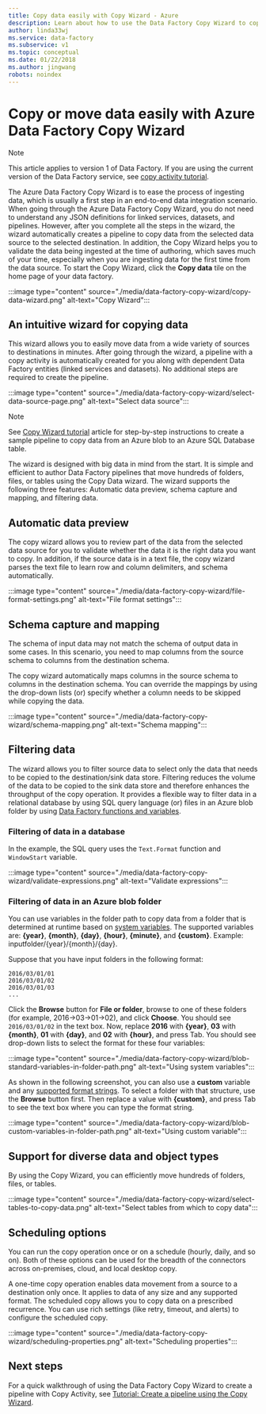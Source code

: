 ```yaml
---
title: Copy data easily with Copy Wizard - Azure 
description: Learn about how to use the Data Factory Copy Wizard to copy data from supported data sources to sinks.
author: linda33wj
ms.service: data-factory
ms.subservice: v1
ms.topic: conceptual
ms.date: 01/22/2018
ms.author: jingwang
robots: noindex
---
```

# Copy or move data easily with Azure Data Factory Copy Wizard
> [!NOTE]
> This article applies to version 1 of Data Factory. If you are using the current version of the Data Factory service, see [copy activity tutorial](../quickstart-create-data-factory-dot-net.md). 


The Azure Data Factory Copy Wizard is to ease the process of ingesting data, which is usually a first step in an end-to-end data integration scenario. When going through the Azure Data Factory Copy Wizard, you do not need to understand any JSON definitions for linked services, datasets, and pipelines. However, after you complete all the steps in the wizard, the wizard automatically creates a pipeline to copy data from the selected data source to the selected destination. In addition, the Copy Wizard helps you to validate the data being ingested at the time of authoring, which saves much of your time, especially when you are ingesting data for the first time from the data source. To start the Copy Wizard, click the **Copy data** tile on the home page of your data factory.

:::image type="content" source="./media/data-factory-copy-wizard/copy-data-wizard.png" alt-text="Copy Wizard":::

## An intuitive wizard for copying data
This wizard allows you to easily move data from a wide variety of sources to destinations in minutes. After going through the wizard, a pipeline with a copy activity is automatically created for you along with dependent Data Factory entities (linked services and datasets). No additional steps are required to create the pipeline.   

:::image type="content" source="./media/data-factory-copy-wizard/select-data-source-page.png" alt-text="Select data source":::

> [!NOTE]
> See [Copy Wizard tutorial](data-factory-copy-data-wizard-tutorial.md) article for step-by-step instructions to create a sample pipeline to copy data from an Azure blob to an Azure SQL Database table. 
> 
> 

The wizard is designed with big data in mind from the start. It is simple and efficient to author Data Factory pipelines that move hundreds of folders, files, or tables using the Copy Data wizard. The wizard supports the following three features: Automatic data preview, schema capture and mapping, and filtering data. 

## Automatic data preview
The copy wizard allows you to review part of the data from the selected data source for you to validate whether the data it is the right data you want to copy. In addition, if the source data is in a text file, the copy wizard parses the text file to learn row and column delimiters, and schema automatically. 

:::image type="content" source="./media/data-factory-copy-wizard/file-format-settings.png" alt-text="File format settings":::

## Schema capture and mapping
The schema of input data may not match the schema of output data in some cases. In this scenario, you need to map columns from the source schema to columns from the destination schema. 

The copy wizard automatically maps columns in the source schema to columns in the destination schema. You can override the mappings by using the drop-down lists (or) specify whether a column needs to be skipped while copying the data.   

:::image type="content" source="./media/data-factory-copy-wizard/schema-mapping.png" alt-text="Schema mapping":::

## Filtering data
The wizard allows you to filter source data to select only the data that needs to be copied to the destination/sink data store. Filtering reduces the volume of the data to be copied to the sink data store and therefore enhances the throughput of the copy operation. It provides a flexible way to filter data in a relational database by using SQL query language (or) files in an Azure blob folder by using [Data Factory functions and variables](data-factory-functions-variables.md).   

### Filtering of data in a database
In the example, the SQL query uses the `Text.Format` function and `WindowStart` variable. 

:::image type="content" source="./media/data-factory-copy-wizard/validate-expressions.png" alt-text="Validate expressions":::

### Filtering of data in an Azure blob folder
You can use variables in the folder path to copy data from a folder that is determined at runtime based on [system variables](data-factory-functions-variables.md#data-factory-system-variables). The supported variables are: **{year}**, **{month}**, **{day}**, **{hour}**, **{minute}**, and **{custom}**. Example: inputfolder/{year}/{month}/{day}.

Suppose that you have input folders in the following format:

```text
2016/03/01/01
2016/03/01/02
2016/03/01/03
...
```

Click the **Browse** button for **File or folder**, browse to one of these folders (for example, 2016->03->01->02), and click **Choose**. You should see `2016/03/01/02` in the text box. Now, replace **2016** with **{year}**, **03** with **{month}**, **01** with **{day}**, and **02** with **{hour}**, and press Tab. You should see drop-down lists to select the format for these four variables:

:::image type="content" source="./media/data-factory-copy-wizard/blob-standard-variables-in-folder-path.png" alt-text="Using system variables":::   

As shown in the following screenshot, you can also use a **custom** variable and any [supported format strings](/dotnet/standard/base-types/custom-date-and-time-format-strings). To select a folder with that structure, use the **Browse** button first. Then replace a value with **{custom}**, and press Tab to see the text box where you can type the format string.     

:::image type="content" source="./media/data-factory-copy-wizard/blob-custom-variables-in-folder-path.png" alt-text="Using custom variable":::

## Support for diverse data and object types
By using the Copy Wizard, you can efficiently move hundreds of folders, files, or tables.

:::image type="content" source="./media/data-factory-copy-wizard/select-tables-to-copy-data.png" alt-text="Select tables from which to copy data":::

## Scheduling options
You can run the copy operation once or on a schedule (hourly, daily, and so on). Both of these options can be used for the breadth of the connectors across on-premises, cloud, and local desktop copy.

A one-time copy operation enables data movement from a source to a destination only once. It applies to data of any size and any supported format. The scheduled copy allows you to copy data on a prescribed recurrence. You can use rich settings (like retry, timeout, and alerts) to configure the scheduled copy.

:::image type="content" source="./media/data-factory-copy-wizard/scheduling-properties.png" alt-text="Scheduling properties":::

## Next steps
For a quick walkthrough of using the Data Factory Copy Wizard to create a pipeline with Copy Activity, see [Tutorial: Create a pipeline using the Copy Wizard](data-factory-copy-data-wizard-tutorial.md).